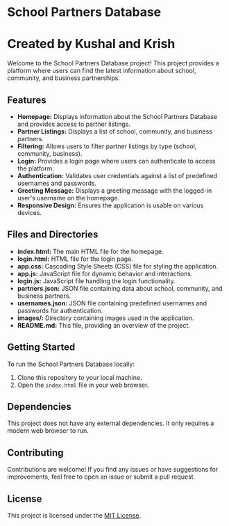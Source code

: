 # School Partners Database
# Created by Kushal and Krish

Welcome to the School Partners Database project! This project provides a platform where users can find the latest information about school, community, and business partnerships.

## Features

- **Homepage:** Displays information about the School Partners Database and provides access to partner listings.
- **Partner Listings:** Displays a list of school, community, and business partners.
- **Filtering:** Allows users to filter partner listings by type (school, community, business).
- **Login:** Provides a login page where users can authenticate to access the platform.
- **Authentication:** Validates user credentials against a list of predefined usernames and passwords.
- **Greeting Message:** Displays a greeting message with the logged-in user's username on the homepage.
- **Responsive Design:** Ensures the application is usable on various devices.

## Files and Directories

- **index.html:** The main HTML file for the homepage.
- **login.html:** HTML file for the login page.
- **app.css:** Cascading Style Sheets (CSS) file for styling the application.
- **app.js:** JavaScript file for dynamic behavior and interactions.
- **login.js:** JavaScript file handling the login functionality.
- **partners.json:** JSON file containing data about school, community, and business partners.
- **usernames.json:** JSON file containing predefined usernames and passwords for authentication.
- **images/:** Directory containing images used in the application.
- **README.md:** This file, providing an overview of the project.

## Getting Started

To run the School Partners Database locally:

1. Clone this repository to your local machine.
2. Open the `index.html` file in your web browser.

## Dependencies

This project does not have any external dependencies. It only requires a modern web browser to run.

## Contributing

Contributions are welcome! If you find any issues or have suggestions for improvements, feel free to open an issue or submit a pull request.

## License

This project is licensed under the [MIT License](LICENSE).
